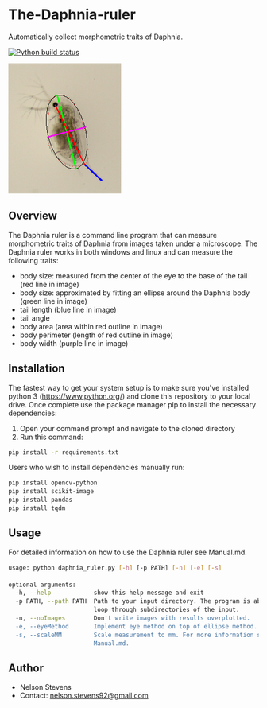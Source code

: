 # The-Daphnia-ruler
Automatically collect morphometric traits of Daphnia.
<!-- badges: start -->
[![Python build status](https://github.com/nelstevens/The-Daphnia-ruler/workflows/build/badge.svg)](https://github.com/nelstevens/The-Daphnia-ruler/actions)
<!-- badges: end -->

![](images/final_product_fin.jpg)
## Overview
The Daphnia ruler is a command line program that can measure morphometric traits of Daphnia from images taken under a microscope. 
The Daphnia ruler works in both windows and linux and can measure the following traits:
* body size: measured from the center of the eye to the base of the tail (red line in image)
* body size: approximated by fitting an ellipse around the Daphnia body (green line in image)
* tail length (blue line in image)
* tail angle
* body area (area within red outline in image)
* body perimeter (length of red outline in image)
* body width (purple line in image)


## Installation
The fastest way to get your system setup is to make sure you've installed python 3 (https://www.python.org/) and clone this repository to your local drive.
Once complete use the package manager pip to install the necessary dependencies:
1. Open your command prompt and navigate to the cloned directory
2. Run this command: 
```bash
pip install -r requirements.txt
```
Users who wish to install dependencies manually run:
```bash
pip install opencv-python
pip install scikit-image
pip install pandas
pip install tqdm
```
## Usage
For detailed information on how to use the Daphnia ruler see Manual.md.

```bash
usage: python daphnia_ruler.py [-h] [-p PATH] [-n] [-e] [-s]

optional arguments:
  -h, --help            show this help message and exit
  -p PATH, --path PATH  Path to your input directory. The program is able to
                        loop through subdirectories of the input.
  -n, --noImages        Don't write images with results overplotted.
  -e, --eyeMethod       Implement eye method on top of ellipse method.
  -s, --scaleMM         Scale measurement to mm. For more information see
                        Manual.md.
```

## Author
* Nelson Stevens
* Contact: nelson.stevens92@gmail.com
